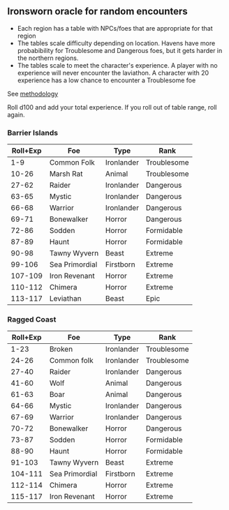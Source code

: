 ## Ironsworn oracle for random encounters

- Each region has a table with NPCs/foes that are appropriate for that region
- The tables scale difficulty depending on location. Havens have more probabibility for Troublesome and Dangerous foes, but it gets harder in the northern regions.
- The tables scale to meet the character's experience. A player with no experience will never encounter the laviathon. A character with 20 experience has a low chance to encounter a Troublesome foe

See [methodology](methodology.md)

Roll d100 and add your total experience. If you roll out of table range, roll again.

### Barrier Islands

Roll+Exp | Foe | Type | Rank
--- | --- | --- | ---
1-9 | Common Folk | Ironlander | Troublesome
10-26 | Marsh Rat | Animal | Troublesome
27-62 | Raider | Ironlander | Dangerous
63-65 | Mystic | Ironlander | Dangerous
66-68 | Warrior | Ironlander | Dangerous
69-71 | Bonewalker | Horror | Dangerous
72-86 | Sodden | Horror | Formidable
87-89 | Haunt | Horror | Formidable
90-98 | Tawny Wyvern | Beast | Extreme
99-106 | Sea Primordial | Firstborn | Extreme
107-109 | Iron Revenant | Horror | Extreme
110-112 | Chimera | Horror | Extreme
113-117 | Leviathan | Beast | Epic

### Ragged Coast 

Roll+Exp | Foe | Type | Rank
--- | --- | --- | ---
1-23 | Broken | Ironlander | Troublesome
24-26 | Common folk | Ironlander | Troublesome
27-40 | Raider | Ironlander | Dangerous
41-60 | Wolf | Animal | Dangerous
61-63 | Boar | Animal | Dangerous
64-66 | Mystic | Ironlander | Dangerous
67-69 | Warrior | Ironlander | Dangerous
70-72 | Bonewalker | Horror | Dangerous
73-87 | Sodden | Horror | Formidable
88-90 | Haunt | Horror | Formidable
91-103 | Tawny Wyvern | Beast | Extreme
104-111 | Sea Primordial | Firstborn | Extreme
112-114 | Chimera | Horror | Extreme
115-117 | Iron Revenant | Horror | Extreme


